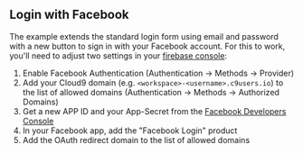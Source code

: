 ## Login with Facebook

The example extends the standard login form using email and password with a new button to sign in with your Facebook account. For this to work, you'll need to adjust two settings in your [firebase console](https://console.firebase.google.com/):

1. Enable Facebook Authentication (Authentication -> Methods -> Provider)
2. Add your Cloud9 domain (e.g. `<workspace>-<username>.c9users.io`) to the list of allowed domains (Authentication -> Methods -> Authorized Domains)
3. Get a new APP ID and your App-Secret from the [Facebook Developers Console](https://developers.facebook.com)
4. In your Facebook app, add the "Facebook Login" product
5. Add the OAuth redirect domain to the list of allowed domains

